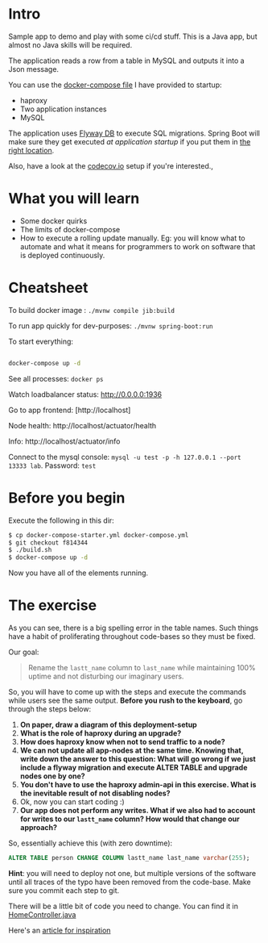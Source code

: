 # Intro
Sample app to demo and play with some ci/cd stuff. This is a Java app, but almost no Java skills
will be required.

The application reads a row from a table in MySQL and outputs it into a Json message.

You can use the [docker-compose file](docker-compose.yml) I have provided to startup:
 - haproxy
 - Two application instances
 - MySQL

The application uses [Flyway DB](http://flywaydb.org) to execute SQL migrations. 
Spring Boot will make sure they get executed _at application startup_ if you put them in [the right location](src/main/resources/db/migration).

Also, have a look at the [codecov.io](.codecov.yml) setup if you're interested.,

# What you will learn

- Some docker quirks
- The limits of docker-compose
- How to execute a rolling update manually. Eg: you will know what to automate and what it means for programmers
  to work on software that is deployed continuously.

# Cheatsheet

To build docker image : `./mvnw compile jib:build`

To run app quickly for dev-purposes: `./mvnw spring-boot:run`

To start everything: 
```bash

docker-compose up -d 

````

See all processes: `docker ps`

Watch loadbalancer status: http://0.0.0.0:1936

Go to app frontend: [http://localhost]

Node health: http://localhost/actuator/health

Info: http://localhost/actuator/info

Connect to the mysql console: `mysql -u test -p -h 127.0.0.1 --port 13333 lab`. Password: `test`

# Before you begin

Execute the following in this dir:

```bash
$ cp docker-compose-starter.yml docker-compose.yml 
$ git checkout f814344
$ ./build.sh
$ docker-compose up -d
```

Now you have all of the elements running.

# The exercise

As you can see, there is a big spelling error in the table names. Such things
have a habit of proliferating throughout code-bases so they must be fixed.

Our goal:

>  Rename the `lastt_name` column to `last_name` while maintaining 100% uptime and not disturbing our imaginary users.

So, you will have to come up with the steps and execute the commands while users see the same
output. **Before you rush to the keyboard**, go through the steps below: 

 1. **On paper, draw a diagram of this deployment-setup**
 2. **What is the role of haproxy during an upgrade?**
 3. **How does haproxy know when not to send traffic to a node?**
 4. **We can not update all app-nodes at the same time. Knowing that, write down the answer to this question: What will go wrong if we just include a flyway migration and execute ALTER TABLE and upgrade nodes one by one?**
 5. **You don't have to use the haproxy admin-api in this exercise. What is the inevitable result of not disabling nodes?**
 6. Ok, now you can start coding :)
 7. **Our app does not perform any writes. What if we also had to account for writes to our `lastt_name` column? How would that change our approach?**

So, essentially achieve this (with zero downtime):

 ```sql
ALTER TABLE person CHANGE COLUMN lastt_name last_name varchar(255);
``` 

**Hint**: you will need to deploy not one, but multiple versions of the software until all traces of the typo have been removed from the code-base. Make sure you commit each step to git. 

There will be a little bit of code you need to change. You can find it in [HomeController.java](src/main/java/cidemo/HomeController.java)

Here's an [article for inspiration](https://thoughts-on-java.org/update-database-schema-without-downtime/)

